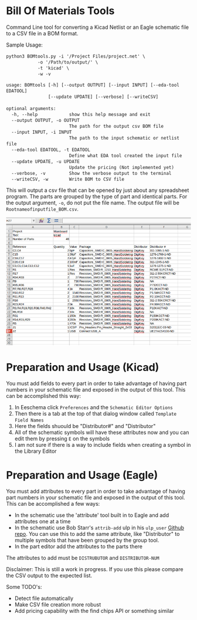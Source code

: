 Bill Of Materials Tools
=======================

Command Line tool for converting a Kicad Netlist or an Eagle schematic file to a CSV file in a BOM format.

Sample Usage: 
```
python3 BOMtools.py -i '/Project Files/project.net' \
		    -o '/Path/to/output/' \
		    -t 'kicad' \
		    -w -v
```

```
usage: BOMtools [-h] [--output OUTPUT] [--input INPUT] [--eda-tool EDATOOL]
                [--update UPDATE] [--verbose] [--writeCSV]

optional arguments:
  -h, --help            show this help message and exit
  --output OUTPUT, -o OUTPUT
                        The path for the output csv BOM file
  --input INPUT, -i INPUT
                        The path to the input schematic or netlist file
  --eda-tool EDATOOL, -t EDATOOL
                        Define what EDA tool created the input file
  --update UPDATE, -u UPDATE
                        Update the pricing (Not implemented yet)
  --verbose, -v         Show the verbose output to the terminal
  --writeCSV, -w        Write BOM to CSV file

```

This will output a csv file that can be opened by just about any spreadsheet program. The parts are grouped by the type of part and identical parts. For the output argument, `-o`, do not put the file name. The output file will be `Rootnameofinputfile_BOM.csv`. 

![Sample Output](SampleFiles/Mainboard_BOM.png)

Preparation and Usage (Kicad)
=======================
You must add fields to every part in order to take advantage of having part numbers in your schematic file and exposed in the output of this tool. This can be accomplished this way:
1. In Eeschema click `Preferences` and the `Schematic Editor Options`
2. Then there is a tab at the top of that dialog window called `Template Field Names`
3. Here the fields shuould be "Distributor#" and "Distributor"
4. All of the schematic symbols will have these attributes now and you can edit them by pressing `E` on the symbols
5. I am not sure if there is a way to include fields when creating a symbol in the Library Editor

Preparation and Usage (Eagle)
=======================
You must add attributes to every part in order to take advantage of having part numbers in your schematic file and exposed in the output of this tool. This can be accomplished a few ways:
* In the schematic use the 'attribute' tool built in to Eagle and add attributes one at a time
* In the schematic use Bob Starr's `attrib-add` ulp in his `ulp_user` [Github repo](https://github.com/robertstarr/ulp_user). You can use this to add the same attribute, like "Distributor" to multiple symbols that have been grouped by the group tool. 
* In the part editor add the attributes to the parts there

The attributes to add must be `DISTRUBUTOR` and `DISTRIBUTOR-NUM`



Disclaimer: This is still a work in progress. If you use this please compare the CSV output to the expected list.

Some TODO's:
* Detect file automatically
* Make CSV file creation more robust 
* Add pricing capability with the find chips API or something similar
